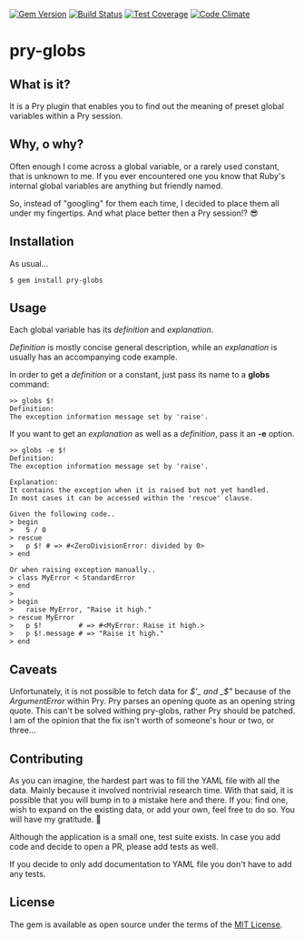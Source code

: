 [![Gem Version](https://badge.fury.io/rb/pry-globs.svg)](https://badge.fury.io/rb/pry-globs)
[![Build Status](https://travis-ci.org/da1chy/pry-globs.svg?branch=master)](https://travis-ci.org/DarioDaic/pry-globs)
[![Test Coverage](https://codeclimate.com/github/DarioDaic/pry-globs/badges/coverage.svg)](https://codeclimate.com/github/DarioDaic/pry-globs/coverage)
[![Code Climate](https://codeclimate.com/github/DarioDaic/pry-globs/badges/gpa.svg)](https://codeclimate.com/github/da1chy/pry-globs)

# pry-globs

## What is it?

It is a Pry plugin that enables you to find out the meaning of preset global
variables within a Pry session.

## Why, o why?

Often enough I come across a global variable, or a rarely used constant,
that is unknown to me. If you ever encountered one you know that Ruby's
internal global variables are anything but friendly named.

So, instead of "googling" for them each time, I decided to place them all under
my fingertips. And what place better then a Pry session!? :sunglasses:

## Installation

As usual...
```
$ gem install pry-globs
```

## Usage

Each global variable has its _definition_ and _explanation_.

_Definition_ is mostly concise general description, while an _explanation_ is
usually has an accompanying code example.

In order to get a _definition_ or a constant, just pass its name to a **globs**
command:
```
>> globs $!
Definition:
The exception information message set by 'raise'.
```

If you want to get an _explanation_ as well as a _definition_, pass it an
**-e** option.
```
>> globs -e $!
Definition:
The exception information message set by 'raise'.

Explanation:
It contains the exception when it is raised but not yet handled.
In most cases it can be accessed within the 'rescue' clause.

Given the following code..
> begin
>   5 / 0
> rescue
>   p $! # => #<ZeroDivisionError: divided by 0>
> end

Or when raising exception manually..
> class MyError < StandardError
> end
>
> begin
>   raise MyError, "Raise it high."
> rescue MyError
>   p $!         # => #<MyError: Raise it high.>
>   p $!.message # => "Raise it high."
> end
```

## Caveats

Unfortunately, it is not possible to fetch data for _$'_ and _$"_
because of the _ArgumentError_ within Pry. Pry parses an opening quote
as an opening string quote. This can't be solved withing pry-globs,
rather Pry should be patched. I am of the opinion that the fix isn't
worth of someone's hour or two, or three...

## Contributing

As you can imagine, the hardest part was to fill the YAML file with all the data.
Mainly because it involved nontrivial research time. With that said, it is possible
that you will bump in to a mistake here and there. If you: find one, wish to expand on the
existing data, or add your own, feel free to do so. You will have my gratitude. :bow:

Although the application is a small one, test suite exists. In case you
add code and decide to open a PR, please add tests as well.

If you decide to only add documentation to YAML file you don't have to add any tests.

## License
The gem is available as open source under the terms of the [MIT License](http://opensource.org/licenses/MIT).
